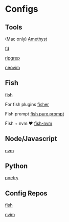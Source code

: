 # Configs


## Tools

(Mac only) [Amethyst](https://ianyh.com/amethyst/)

[fd](https://github.com/sharkdp/fd)

[ripgrep](https://github.com/BurntSushi/ripgrep)

[neovim](https://neovim.io/)


## Fish

[fish](https://fishshell.com/)

For fish plugins
[fisher](https://github.com/jorgebucaran/fisher)

Fish prompt
[fish pure prompt](https://github.com/pure-fish/pure)

Fish + nvm :heart:
[fish-nvm](https://github.com/FabioAntunes/fish-nvm)


## Node/Javascript

[nvm](https://github.com/nvm-sh/nvm)

## Python

[poetry](https://python-poetry.org/)


## Config Repos

[fish](https://github.com/mdxprograms/fish)

[nvim](https://github.com/mdxprograms/nvim)
